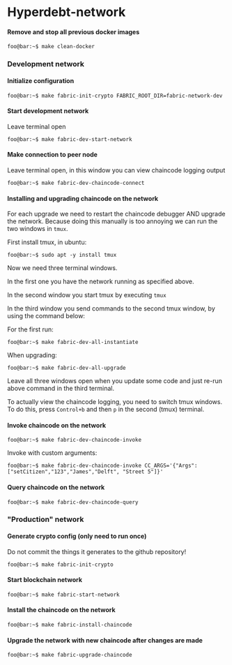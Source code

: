 # Hyperdebt-network

#### Remove and stop all previous docker images
```console
foo@bar:~$ make clean-docker
```

### Development network

#### Initialize configuration
```console
foo@bar:~$ make fabric-init-crypto FABRIC_ROOT_DIR=fabric-network-dev
```

#### Start development network
Leave terminal open
```console
foo@bar:~$ make fabric-dev-start-network
```

#### Make connection to peer node
Leave terminal open, in this window you can view chaincode logging output
```console
foo@bar:~$ make fabric-dev-chaincode-connect
```

#### Installing and upgrading chaincode on the network
For each upgrade we need to restart the chaincode debugger AND upgrade the network. Because doing this manually 
is too annoying we can run the two windows in `tmux`.

First install tmux, in ubuntu:
```console
foo@bar:~$ sudo apt -y install tmux
```

Now we need three terminal windows.

In the first one you have the network running as specified above.

In the second window you start tmux by executing `tmux`

In the third window you send commands to the second tmux window, by using the command 
below:

For the first run:
```console
foo@bar:~$ make fabric-dev-all-instantiate
```

When upgrading:
```console
foo@bar:~$ make fabric-dev-all-upgrade
```

Leave all three windows open when you update some code and just re-run above command in the third terminal.

To actually view the chaincode logging, you need to switch tmux windows. To do this, press `Control+b` and then `p` in 
the second (tmux) terminal.

#### Invoke chaincode on the network
```console
foo@bar:~$ make fabric-dev-chaincode-invoke
```

Invoke with custom arguments:
```console
foo@bar:~$ make fabric-dev-chaincode-invoke CC_ARGS='{"Args":["setCitizen","123","James","Delft", "Street 5"]}'
```

#### Query chaincode on the network
```console
foo@bar:~$ make fabric-dev-chaincode-query
```

### "Production" network
#### Generate crypto config (only need to run once)
Do not commit the things it generates to the github repository!
```console
foo@bar:~$ make fabric-init-crypto
```

#### Start blockchain network
```console
foo@bar:~$ make fabric-start-network
```

#### Install the chaincode on the network
```console
foo@bar:~$ make fabric-install-chaincode
```

#### Upgrade the network with new chaincode after changes are made
```console
foo@bar:~$ make fabric-upgrade-chaincode
```